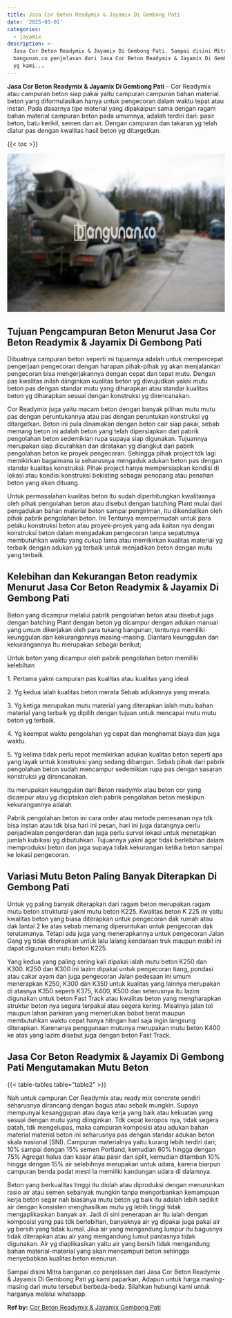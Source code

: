 ```yaml
---
title: Jasa Cor Beton Readymix & Jayamix Di Gembong Pati
date: '2025-03-01'
categories:
  - jayamix
description: >-
  Jasa Cor Beton Readymix & Jayamix Di Gembong Pati. Sampai disini Mitra
  bangunan.co penjelasan dari Jasa Cor Beton Readymix & Jayamix Di Gembong Pati
  yg kami...
---
```


**Jasa Cor Beton Readymix & Jayamix Di Gembong Pati** – Cor Readymix atau campuran beton siap pakai yaitu campuran campuran bahan material beton yang diformulasikan hanya untuk pengecoran dalam waktu tepat atau instan. Pada dasarnya tipe material yang dipakaipun sama dengan ragam bahan material campuran beton pada umumnya, adalah terdiri dari: pasir beton, batu kerikil, semen dan air. Dengan campuran dan takaran yg telah diatur pas dengan kwalitas hasil beton yg ditargetkan.

{{< toc >}}

![Jasa Cor Beton Readymix & Jayamix Di Gembong Pati](/images/jasa-cor-readymix-13.png)

## Tujuan Pengcampuran Beton Menurut Jasa Cor Beton Readymix & Jayamix Di Gembong Pati

Dibuatnya campuran beton seperti ini tujuannya adalah untuk mempercepat pengerjaan pengecoran dengan harapan pihak-pihak yg akan menjalankan pengecoran bisa mengerjakannya dengan cepat dan tepat mutu. Dengan pas kwalitas inilah diinginkan kualitas beton yg diwujudkan yakni mutu beton pas dengan standar mutu yang diharapkan atau standar kualitas beton yg diharapkan sesuai dengan konstruksi yg direncanakan.

Cor Readymix juga yaitu macam beton dengan banyak pilihan mutu mutu pas dengan peruntukannya atau pas dengan peruntukan konstruksi yg ditargetkan. Beton ini pula dinamakan dengan beton cair siap pakai, sebab memang beton ini adalah beton yang telah dipersiapkan dari pabrik pengolahan beton sedemikian rupa supaya siap digunakan. Tujuannya merupakan siap dicurahkan dan diratakan yg diangkut dari pabrik pengolahan beton ke proyek pengecoran. Sehingga pihak project tdk lagi memikirkan bagaimana ia seharusnya mengaduk adukan beton pas dengan standar kualitas konstruksi. Pihak project hanya mempersiapkan kondisi di lokasi atau kondisi konstruksi bekisting sebagai penopang atau penahan beton yang akan dituang.

Untuk permasalahan kualitas beton itu sudah diperhitungkan kwalitasnya oleh pihak pengolahan beton atau disebut dengan batching Plant mulai dari pengadukan bahan material beton sampai pengiriman, itu dikendalikan oleh pihak pabrik pengolahan beton. Ini Tentunya mempermudah untuk para pelaku konstruksi beton atau proyek-proyek yang ada kaitan nya dengan konstruksi beton dalam mengadakan pengecoran tanpa sepatutnya membutuhkan waktu yang cukup lama atau memikirkan kualitas material yg terbaik dengan adukan yg terbaik untuk menjadikan beton dengan mutu yang terbaik.

## Kelebihan dan Kekurangan Beton readymix Menurut Jasa Cor Beton Readymix & Jayamix Di Gembong Pati

Beton yang dicampur melalui pabrik pengolahan beton atau disebut juga dengan batching Plant dengan beton yg dicampur dengan adukan manual yang umum dikerjakan oleh para tukang bangunan, tentunya memiliki keunggulan dan kekurangannya masing-masing. Diantara keunggulan dan kekurangannya Itu merupakan sebagai berikut;

Untuk beton yang dicampur oleh pabrik pengolahan beton memiliki kelebihan

1\. Pertama yakni campuran pas kualitas atau kualitas yang ideal

2\. Yg kedua ialah kualitas beton merata Sebab adukannya yang merata.

3\. Yg ketiga merupakan mutu material yang diterapkan ialah mutu bahan material yang terbaik yg dipilih dengan tujuan untuk mencapai mutu mutu beton yg terbaik.

4\. Yg keempat waktu pengolahan yg cepat dan menghemat biaya dan juga waktu.

5\. Yg kelima tidak perlu repot memikirkan adukan kualitas beton seperti apa yang layak untuk konstruksi yang sedang dibangun. Sebab pihak dari pabrik pengolahan beton sudah mencampur sedemikian rupa pas dengan sasaran konstruksi yg direncanakan.

Itu merupakan keunggulan dari Beton readymix atau beton cor yang dicampur atau yg diciptakan oleh pabrik pengolahan beton meskipun kekurangannya adalah

Pabrik pengolahan beton ini cara order atau metode pemesanan nya tdk bisa instan atau tdk bisa hari ini pesan, hari ini juga datangnya perlu penjadwalan pengorderan dan juga perlu survei lokasi untuk menetapkan jumlah kubikasi yg dibutuhkan. Tujuannya yakni agar tidak berlebihan dalam memproduksi beton dan juga supaya tidak kekurangan ketika beton sampai ke lokasi pengecoran.

## Variasi Mutu Beton Paling Banyak Diterapkan Di Gembong Pati

Untuk yg paling banyak diterapkan dari ragam beton merupakan ragam mutu beton struktural yakni mutu beton K225. Kwalitas beton K 225 ini yaitu kwalitas beton yang biasa diterapkan untuk pengecoran dak rumah atau dak lantai 2 ke atas sebab memang diperuntukan untuk pengecoran dak terutamanya. Tetapi ada juga yang menerapkannya untuk pengecoran Jalan Gang yg tidak diterapkan untuk lalu lalang kendaraan truk maupun mobil ini dapat digunakan mutu beton K225.

Yang kedua yang paling sering kali dipakai ialah mutu beton K250 dan K300. K250 dan K300 ini lazim dipakai untuk pengecoran tiang, pondasi atau cakar ayam dan juga pengecoran Jalan pedesaan ini umum menerapkan K250, K300 dan K350 untuk kualitas yang lainnya merupakan di atasnya K350 seperti K375, K400, K500 dan seterusnya itu lazim digunakan untuk beton Fast Track atau kwalitas beton yang mengharapkan struktur beton nya segera terpakai atau segera kering. Misalnya jalan tol maupun lahan parkiran yang memerlukan bobot berat maupun membutuhkan waktu cepat hanya hitngan hari saja ingin langsung diterapkan. Karenanya penggunaan mutunya merupakan mutu beton K400 ke atas yang lazim disebut juga dengan beton Fast Track.

## Jasa Cor Beton Readymix & Jayamix Di Gembong Pati Mengutamakan Mutu Beton

{{< table-tables table="table2" >}}

Nah untuk campuran Cor Readymix atau ready mix concrete sendiri seharusnya dirancang dengan bagus atau sebaik mungkin. Supaya mempunyai kesanggupan atau daya kerja yang baik atau kekuatan yang sesuai dengan mutu yang diinginkan. Tdk cepat keropos nya, tidak segera patah, tdk mengelupas, maka campuran komposisi atau adukan bahan material material beton ini seharusnya pas dengan standar adukan beton skala nasional (SNI). Campuran materialnya yaitu kurang lebih terdiri dari; 10% sampai dengan 15% semen Portland, kemudian 60% hingga dengan 75% Agregat halus dan kasar atau pasir dan split, kemudian ditambah 10% hingga dengan 15% air selebihnya merupakan untuk udara, karena biarpun campuran benda padat mesti Ia memiliki kandungan udara di dalamnya.

Beton yang berkualitas tinggi itu diolah atau diproduksi dengan menurunkan rasio air atau semen sebanyak mungkin tanpa mengorbankan kemampuan kerja beton segar nah biasanya mutu beton yg baik itu adalah lebih sedikit air dengan konsisten menghasilkan mutu yg lebih tinggi tidak mengaplikasikan banyak air. Jadi di sini penerapan air Itu ialah dengan komposisi yang pas tdk berlebihan, banyaknya air yg dipakai juga pakai air yg bersih yang tidak kumal. Jika air yang mengandung lumpur itu bagusnya tidak diterapkan atau air yang mengandung lumut pantasnya tidak digunakan. Air yg diaplikasikan yaitu air yang bersih tidak mengandung bahan material-material yang akan mencampuri beton sehingga menyebabkan kualitas beton menurun.

Sampai disini Mitra bangunan.co penjelasan dari Jasa Cor Beton Readymix & Jayamix Di Gembong Pati yg kami paparkan, Adapun untuk harga masing-masing dari mutu tersebut berbeda-beda. Silahkan hubungi kami untuk harganya melalui whatsapp.

**Ref by:** [Cor Beton Readymix & Jayamix Gembong Pati](https://id.wikipedia.org/wiki/Cor)
